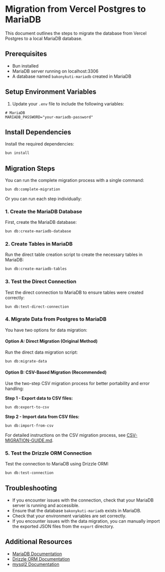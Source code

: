 # Migration from Vercel Postgres to MariaDB

This document outlines the steps to migrate the database from Vercel Postgres to a local MariaDB database.

## Prerequisites

- Bun installed
- MariaDB server running on localhost:3306
- A database named `bakonykuti-mariadb` created in MariaDB

## Setup Environment Variables

1. Update your `.env` file to include the following variables:

```env
# MariaDB
MARIADB_PASSWORD="your-mariadb-password"
```

## Install Dependencies

Install the required dependencies:

```bash
bun install
```

## Migration Steps

You can run the complete migration process with a single command:

```bash
bun db:complete-migration
```

Or you can run each step individually:

### 1. Create the MariaDB Database

First, create the MariaDB database:

```bash
bun db:create-mariadb-database
```

### 2. Create Tables in MariaDB

Run the direct table creation script to create the necessary tables in MariaDB:

```bash
bun db:create-mariadb-tables
```

### 3. Test the Direct Connection

Test the direct connection to MariaDB to ensure tables were created correctly:

```bash
bun db:test-direct-connection
```

### 4. Migrate Data from Postgres to MariaDB

You have two options for data migration:

#### Option A: Direct Migration (Original Method)

Run the direct data migration script:

```bash
bun db:migrate-data
```

#### Option B: CSV-Based Migration (Recommended)

Use the two-step CSV migration process for better portability and error handling:

**Step 1 - Export data to CSV files:**

```bash
bun db:export-to-csv
```

**Step 2 - Import data from CSV files:**

```bash
bun db:import-from-csv
```

For detailed instructions on the CSV migration process, see [CSV-MIGRATION-GUIDE.md](./CSV-MIGRATION-GUIDE.md).

### 5. Test the Drizzle ORM Connection

Test the connection to MariaDB using Drizzle ORM:

```bash
bun db:test-connection
```

## Troubleshooting

- If you encounter issues with the connection, check that your MariaDB server is running and accessible.
- Ensure that the database `bakonykuti-mariadb` exists in MariaDB.
- Check that your environment variables are set correctly.
- If you encounter issues with the data migration, you can manually import the exported JSON files from the `export` directory.

## Additional Resources

- [MariaDB Documentation](https://mariadb.org/documentation/)
- [Drizzle ORM Documentation](https://orm.drizzle.team/docs/overview)
- [mysql2 Documentation](https://github.com/sidorares/node-mysql2#readme)
